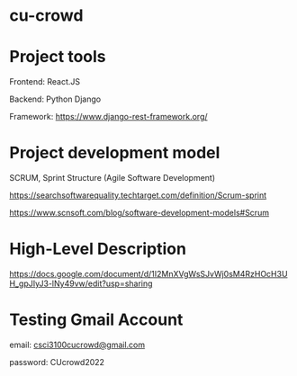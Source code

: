 # cu-crowd


# Project tools

Frontend: React.JS

Backend: Python Django

Framework: https://www.django-rest-framework.org/


# Project development model

SCRUM, Sprint Structure (Agile Software Development)

https://searchsoftwarequality.techtarget.com/definition/Scrum-sprint

https://www.scnsoft.com/blog/software-development-models#Scrum


# High-Level Description

https://docs.google.com/document/d/1I2MnXVgWsSJvWj0sM4RzHOcH3UH_gpJIyJ3-lNy49vw/edit?usp=sharing


# Testing Gmail Account

email:  csci3100cucrowd@gmail.com 

password:  CUcrowd2022
